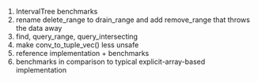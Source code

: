 
1. IntervalTree benchmarks
1. rename delete_range to drain_range and add remove_range that throws the data away
1. find, query_range, query_intersecting
1. make conv_to_tuple_vec() less unsafe
1. reference implementation + benchmarks
1. benchmarks in comparison to typical explicit-array-based implementation

